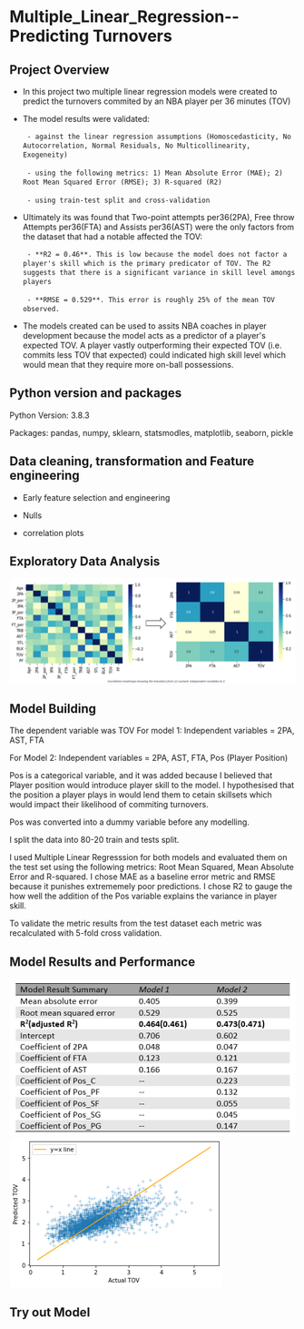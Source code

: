 # Multiple_Linear_Regression-- Predicting Turnovers 

## Project Overview
 - In this project two multiple linear regression models were created to predict the turnovers commited by an NBA player per 36 minutes (TOV)
 - The model results were validated:
 
        - against the linear regression assumptions (Homoscedasticity, No Autocorrelation, Normal Residuals, No Multicollinearity, Exogeneity)
        
        - using the following metrics: 1) Mean Absolute Error (MAE); 2) Root Mean Squared Error (RMSE); 3) R-squared (R2)
        
        - using train-test split and cross-validation 
        
 - Ultimately its was found that Two-point attempts per36(2PA), Free throw Attempts  per36(FTA) and Assists per36(AST)  were the only factors from the dataset that had a notable affected the TOV:
 
        - **R2 = 0.46**. This is low because the model does not factor a player's skill which is the primary predicator of TOV. The R2 suggests that there is a significant variance in skill level amongs players  
        
        - **RMSE = 0.529**. This error is roughly 25% of the mean TOV observed. 

- The models created can be used to assits NBA coaches in player development because the model acts as a predictor of a player's expected TOV. A player vastly outperforming their expected TOV (i.e. commits less TOV that expected) could indicated high skill level which would mean that they require more on-ball possessions.

## Python version and packages 
Python Version: 3.8.3

Packages: pandas, numpy, sklearn, statsmodles, matplotlib, seaborn, pickle

## Data cleaning, transformation and Feature engineering
- Early feature selection and engineering

- Nulls

- correlation plots
## Exploratory Data Analysis

![](https://github.com/favourumeh/Multiple_Linear_Regression---Predicting-Turnovers-/blob/main/Correlation%20plot.png)


## Model Building 
The dependent variable was TOV
For model 1: Independent variables = 2PA, AST, FTA

For Model 2: Independent variables = 2PA, AST, FTA, Pos (Player Position)

Pos is a categorical variable, and it was added because I believed that Player position would introduce player skill to the model. I hypothesised that the position a player plays in would lend them to cetain skillsets which would impact their likelihood of commiting turnovers. 

Pos was converted into a dummy variable before any modelling.

I split the data into 80-20 train and tests split. 

I used Multiple Linear Regresssion for both models and evaluated them on the test set using the following metrics: Root Mean Squared, Mean Absolute Error and R-squared. I chose MAE as a baseline error metric and RMSE because it punishes extrememely poor predictions. I chose R2 to gauge the how well the addition of the Pos variable explains the variance in player skill.  

To validate the metric results from the test dataset each metric was recalculated with 5-fold cross validation. 


## Model Results and Performance 
![](https://github.com/favourumeh/Multiple_Linear_Regression---Predicting-Turnovers-/blob/main/Model%20Summary%20result.png)
![](https://github.com/favourumeh/Multiple_Linear_Regression---Predicting-Turnovers-/blob/main/Model%201--%20Predicted%20V%20Actual%20TOV.png)
## Try out Model 
